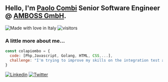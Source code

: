 ## Hello, I'm [Paolo Combi](https://combi.li) Senior Software Engineer @ [AMBOSS GmbH](https://www.amboss.com/). 
![Made with love in Italy](https://madewithlove.now.sh/it?heart=true&colorB=%23007fff)
![visitors](https://visitor-badge.glitch.me/badge?page_id=colapiombo/colapiombo)  


### A little more about me... 

```javascript
const colapiombo = {
  code: [Php,Javascript, Golang, HTML, CSS,...],
  challenge: "I'm trying to improve my skills on the integration test and Golang skills"
}
```

[![Linkedin](https://img.shields.io/badge/-LinkedIn-blue?style=flat&logo=Linkedin&logoColor=white&link=https://www.linkedin.com/in/paolocombi/)](https://www.linkedin.com/in/paolocombi/)
[![Twitter](https://img.shields.io/badge/-Twitter-blue?style=flat&logo=Twitter&logoColor=white&link=https://twitter.com/colapiombo/)](https://twitter.com/colapiombo/)
